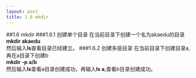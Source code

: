 ```yaml
---
layout: post
title: 1.6 mkdir
---
```

##1.6 mkdir
###1.6.1 创建单个目录
在当前目录下创建一个名为akaedu的目录<br>
**mkdir akaedu**<br>
然后输入**ls**查看目录已经建立。
###1.6.2 创建多层目录
在当前目录下创建目录a, 再在a目录下创建b<br>
**mkdir -p a/b**<br>
然后输入**ls**查看a目录创建成功，再输入**ls a**,查看b目录创建成功。
